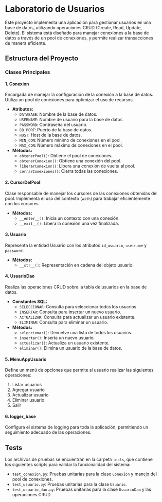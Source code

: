 
# Laboratorio de Usuarios

Este proyecto implementa una aplicación para gestionar usuarios en una base de datos, utilizando operaciones CRUD (Create, Read, Update, Delete). El sistema está diseñado para manejar conexiones a la base de datos a través de un pool de conexiones, y permite realizar transacciones de manera eficiente.

## Estructura del Proyecto

### Clases Principales

#### 1. **Conexion**
Encargada de manejar la configuración de la conexión a la base de datos. Utiliza un pool de conexiones para optimizar el uso de recursos.
- **Atributos:**
  - `DATABASE`: Nombre de la base de datos.
  - `USERNAME`: Nombre de usuario para la base de datos.
  - `PASSWORD`: Contraseña del usuario.
  - `DB_PORT`: Puerto de la base de datos.
  - `HOST`: Host de la base de datos.
  - `MIN_CON`: Número mínimo de conexiones en el pool.
  - `MAX_CON`: Número máximo de conexiones en el pool.
- **Métodos:**
  - `obtenerPool()`: Obtiene el pool de conexiones.
  - `obtenerConexion()`: Obtiene una conexión del pool.
  - `liberarConexion()`: Libera una conexión de vuelta al pool.
  - `cerrarConexiones()`: Cierra todas las conexiones.

#### 2. **CursorDelPool**
Clase responsable de manejar los cursores de las conexiones obtenidas del pool. Implementa el uso del contexto (`with`) para trabajar eficientemente con los cursores.
- **Métodos:**
  - `__enter__()`: Inicia un contexto con una conexión.
  - `__exit__()`: Libera la conexión una vez finalizada.

#### 3. **Usuario**
Representa la entidad Usuario con los atributos `id_usuario`, `username` y `password`.
- **Métodos:**
  - `__str__()`: Representación en cadena del objeto usuario.

#### 4. **UsuarioDao**
Realiza las operaciones CRUD sobre la tabla de usuarios en la base de datos.
- **Constantes SQL:**
  - `SELECCIONAR`: Consulta para seleccionar todos los usuarios.
  - `INSERTAR`: Consulta para insertar un nuevo usuario.
  - `ACTUALIZAR`: Consulta para actualizar un usuario existente.
  - `ELIMINAR`: Consulta para eliminar un usuario.
- **Métodos:**
  - `seleccionar()`: Devuelve una lista de todos los usuarios.
  - `insertar()`: Inserta un nuevo usuario.
  - `actualizar()`: Actualiza un usuario existente.
  - `eliminar()`: Elimina un usuario de la base de datos.

#### 5. **MenuAppUsuario**
Define un menú de opciones que permite al usuario realizar las siguientes operaciones:
  1. Listar usuarios
  2. Agregar usuario
  3. Actualizar usuario
  4. Eliminar usuario
  5. Salir

#### 6. **logger_base**
Configura el sistema de logging para toda la aplicación, permitiendo un seguimiento adecuado de las operaciones.


## Tests

Los archivos de pruebas se encuentran en la carpeta `tests`, que contiene los siguientes scripts para validar la funcionalidad del sistema:

- `test_conexion.py`: Pruebas unitarias para la clase `Conexion` y manejo del pool de conexiones.
- `test_usuario.py`: Pruebas unitarias para la clase `Usuario`.
- `test_usuario_dao.py`: Pruebas unitarias para la clase `UsuarioDao` y las operaciones CRUD.
